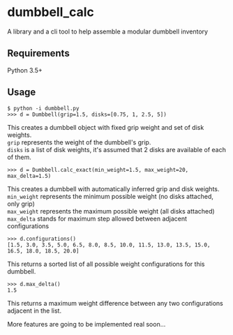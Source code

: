# dumbbell\_calc
A library and a cli tool to help assemble a modular dumbbell inventory

## Requirements

Python 3.5+

## Usage

```
$ python -i dumbbell.py
>>> d = Dumbbell(grip=1.5, disks=[0.75, 1, 2.5, 5])
```
This creates a dumbbell object with fixed grip weight and set of disk weights.\
`grip` represents the weight of the dumbbell's grip.\
`disks` is a list of disk weights, it's assumed that 2 disks are available of each of them.
```
>>> d = Dumbbell.calc_exact(min_weight=1.5, max_weight=20, max_delta=1.5) 
```
This creates a dumbbell with automatically inferred grip and disk weights.\
`min_weight` represents the minimum possible weight (no disks attached, only grip)\
`max_weight` represents the maximum possible weight (all disks attached)\
`max_delta` stands for maximum step allowed between adjacent configurations
```
>>> d.configurations()
[1.5, 3.0, 3.5, 5.0, 6.5, 8.0, 8.5, 10.0, 11.5, 13.0, 13.5, 15.0, 16.5, 18.0, 18.5, 20.0]
```
This returns a sorted list of all possible weight configurations for this dumbbell.
```
>>> d.max_delta()
1.5
```
This returns a maximum weight difference between any two configurations adjacent in the list.

More features are going to be implemented real soon...
